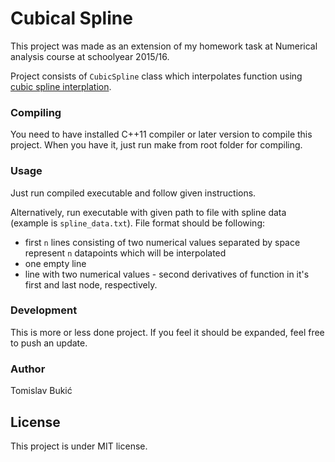 # Cubical Spline

This project was made as an extension of my homework task at Numerical analysis course at schoolyear 2015/16.

Project consists of `CubicSpline` class which interpolates function using [cubic spline interplation](http://mathworld.wolfram.com/CubicSpline.html).

### Compiling

You need to have installed C++11 compiler or later version to compile this project.
When you have it, just run make from root folder for compiling.

### Usage

Just run compiled executable and follow given instructions.

Alternatively, run executable with given path to file with spline data (example is `spline_data.txt`). File format should be following:
* first `n` lines consisting of two numerical values separated by space represent `n` datapoints which will be interpolated
* one empty line
* line with two numerical values - second derivatives of function in it's first and last node, respectively.

### Development

This is more or less done project. If you feel it should be expanded, feel free to push an update.

### Author
Tomislav Bukić


License
----

This project is under MIT license.